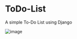 # ToDo-List
A simple To-Do List using Django

![image](https://user-images.githubusercontent.com/49264993/128688375-874abcd6-7597-4353-89c2-af47896b34ef.png)

